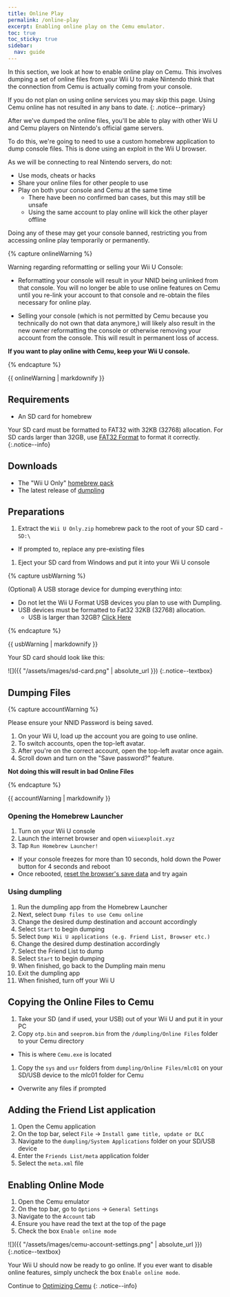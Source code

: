 ```yaml
---
title: Online Play
permalink: /online-play
excerpt: Enabling online play on the Cemu emulator.
toc: true
toc_sticky: true
sidebar:
  nav: guide
---
```


In this section, we look at how to enable online play on Cemu. This involves dumping a set of online files from your Wii U to make Nintendo think that the connection from Cemu is actually coming from your console.

If you do not plan on using online services you may skip this page. Using Cemu online has not resulted in any bans to date.
{: .notice--primary}

After we've dumped the online files, you'll be able to play with other Wii U and Cemu players on Nintendo's official game servers.

To do this, we're going to need to use a custom homebrew application to dump console files. This is done using an exploit in the Wii U browser.

As we will be connecting to real Nintendo servers, do not:
- Use mods, cheats or hacks
- Share your online files for other people to use
- Play on both your console and Cemu at the same time
  - There have been no confirmed ban cases, but this may still be unsafe
  - Using the same account to play online will kick the other player offline

Doing any of these may get your console banned, restricting you from accessing online play temporarily or permanently.

{% capture onlineWarning %}

Warning regarding reformatting or selling your Wii U Console:

- Reformatting your console will result in your NNID being unlinked from that console.  You will no longer be able to use online features on Cemu until you re-link your account to that console and re-obtain the files necessary for online play.

- Selling your console (which is not permitted by Cemu because you technically do not own that data anymore,) will likely also result in the new owner reformatting the console or otherwise removing your account from the console. This will result in permanent loss of access.

**If you want to play online with Cemu, keep your Wii U console.**

{% endcapture %}

<div class="notice--danger">{{ onlineWarning | markdownify }}</div>

## Requirements

- An SD card for homebrew

Your SD card must be formatted to FAT32 with 32KB (32768) allocation. For SD cards larger than 32GB, use [FAT32 Format](https://fat32-format.en.softonic.com/) to format it correctly.
{:.notice--info}

## Downloads

- The "Wii U Only" [homebrew pack](https://wiiusetup.chitowarlock.com/)
- The latest release of [dumpling](https://github.com/emiyl/dumpling/releases/latest)

## Preparations

1. Extract the `Wii U Only.zip` homebrew pack to the root of your SD card - `SD:\`
  - If prompted to, replace any pre-existing files
1. Eject your SD card from Windows and put it into your Wii U console

{% capture usbWarning %}

(Optional) A USB storage device for dumping everything into:

- Do not let the Wii U Format USB devices you plan to use with Dumpling.
- USB devices must be formatted to Fat32 32KB (32768) allocation.
  - USB is larger than 32GB? [Click Here](https://fat32-format.en.softonic.com/)

{% endcapture %}

<div class="notice--textbox">{{ usbWarning | markdownify }}</div>

Your SD card should look like this:

![]({{ "/assets/images/sd-card.png" | absolute_url }})
{:.notice--textbox}

## Dumping Files

{% capture accountWarning %}

Please ensure your NNID Password is being saved.

1. On your Wii U, load up the account you are going to use online.
1. To switch accounts, open the top-left avatar.
1. After you're on the correct account, open the top-left avatar once again.
1. Scroll down and turn on the "Save password?" feature.

**Not doing this will result in bad Online Files**

{% endcapture %}

<div class="notice--textbox">{{ accountWarning | markdownify }}</div>

### Opening the Homebrew Launcher

1. Turn on your Wii U console
1. Launch the internet browser and open `wiiuexploit.xyz`
1. Tap `Run Homebrew Launcher!`
  - If your console freezes for more than 10 seconds, hold down the Power button for 4 seconds and reboot
  - Once rebooted, [reset the browser's save data](https://en-americas-support.nintendo.com/app/answers/detail/a_id/1507/~/how-to-delete-the-internet-browser-history) and try again

### Using dumpling

1. Run the dumpling app from the Homebrew Launcher
1. Next, select `Dump files to use Cemu online`
1. Change the desired dump destination and account accordingly
1. Select `Start` to begin dumping
1. Select `Dump Wii U applications (e.g. Friend List, Browser etc.)`
1. Change the desired dump destination accordingly
1. Select the Friend List to dump
1. Select `Start` to begin dumping
1. When finished, go back to the Dumpling main menu
1. Exit the dumpling app
1. When finished, turn off your Wii U

## Copying the Online Files to Cemu

1. Take your SD (and if used, your USB) out of your Wii U and put it in your PC
1. Copy `otp.bin` and `seeprom.bin` from the `/dumpling/Online Files` folder to your Cemu directory
  - This is where `Cemu.exe` is located
1. Copy the `sys` and `usr` folders from `dumpling/Online Files/mlc01` on your SD/USB device to the mlc01 folder for Cemu
  - Overwrite any files if prompted

## Adding the Friend List application
1. Open the Cemu application
1. On the top bar, select `File` -> `Install game title, update or DLC`
1. Navigate to the `dumpling/System Applications` folder on your SD/USB device
1. Enter the `Friends List/meta` application folder
1. Select the `meta.xml` file

## Enabling Online Mode

1. Open the Cemu emulator
1. On the top bar, go to `Options` -> `General Settings`
1. Navigate to the `Account` tab
1. Ensure you have read the text at the top of the page
1. Check the box `Enable online mode`

![]({{ "/assets/images/cemu-account-settings.png" | absolute_url }})
{:.notice--textbox}

Your Wii U should now be ready to go online. If you ever want to disable online features, simply uncheck the box `Enable online mode`.

Continue to [Optimizing Cemu](optimizing-cemu)
{: .notice--info}
